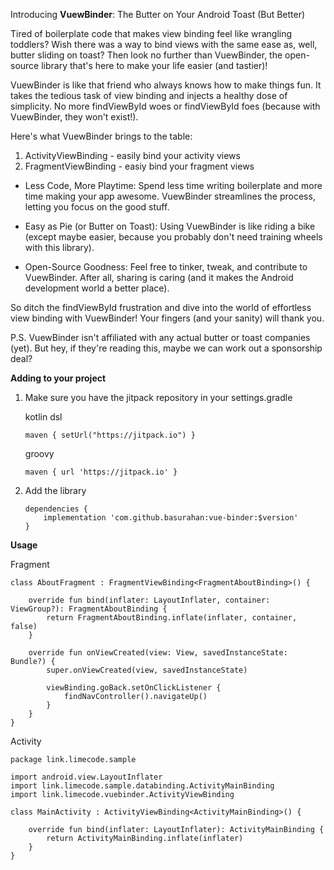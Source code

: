 Introducing **VuewBinder**: The Butter on Your Android Toast (But Better)

Tired of boilerplate code that makes view binding feel like wrangling toddlers?  Wish there was a way to bind views with the same ease as, well, butter sliding on toast? Then look no further than VuewBinder, the open-source library that's here to make your life easier (and tastier)!

VuewBinder is like that friend who always knows how to make things fun. It takes the tedious task of view binding and injects a healthy dose of simplicity. No more findViewById woes or findViewById foes (because with VuewBinder, they won't exist!).

Here's what VuewBinder brings to the table:

1. ActivityViewBinding - easily bind your activity views
2. FragmentViewBinding - easiy bind your fragment views

- Less Code, More Playtime: Spend less time writing boilerplate and more time making your app awesome. VuewBinder streamlines the process, letting you focus on the good stuff.

- Easy as Pie (or Butter on Toast): Using VuewBinder is like riding a bike (except maybe easier, because you probably don't need training wheels with this library).

- Open-Source Goodness: Feel free to tinker, tweak, and contribute to VuewBinder. After all, sharing is caring (and it makes the Android development world a better place).

So ditch the findViewById frustration and dive into the world of effortless view binding with VuewBinder!  Your fingers (and your sanity) will thank you.

P.S.  VuewBinder isn't affiliated with any actual butter or toast companies (yet). But hey, if they're reading this, maybe we can work out a sponsorship deal?

**Adding to your project**
1. Make sure you have the jitpack repository in your settings.gradle

    kotlin dsl
    ```
    maven { setUrl("https://jitpack.io") }
    ```

    groovy
    ```
    maven { url 'https://jitpack.io' }
    ```

2. Add the library
    ```
    dependencies {
        implementation 'com.github.basurahan:vue-binder:$version'
    }
    ```

**Usage**

Fragment
```
class AboutFragment : FragmentViewBinding<FragmentAboutBinding>() {

    override fun bind(inflater: LayoutInflater, container: ViewGroup?): FragmentAboutBinding {
        return FragmentAboutBinding.inflate(inflater, container, false)
    }

    override fun onViewCreated(view: View, savedInstanceState: Bundle?) {
        super.onViewCreated(view, savedInstanceState)

        viewBinding.goBack.setOnClickListener {
            findNavController().navigateUp()
        }
    }
}
```
Activity
```
package link.limecode.sample

import android.view.LayoutInflater
import link.limecode.sample.databinding.ActivityMainBinding
import link.limecode.vuebinder.ActivityViewBinding

class MainActivity : ActivityViewBinding<ActivityMainBinding>() {

    override fun bind(inflater: LayoutInflater): ActivityMainBinding {
        return ActivityMainBinding.inflate(inflater)
    }
}
```